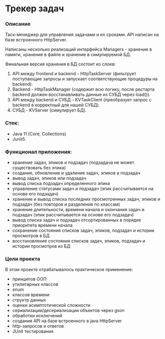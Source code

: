 Трекер задач
============
### Описание
Таск-менеджер для управления задачами и их сроками. API написан на базе встроенного HttpServer.

Написаны несколько реализаций интерфейса Managers - хранение в памяти, хранение в файле и хранение в симулируемой БД.

Финальная версия хранения в БД состоит из слоев: 
1. API между frontend и backend - HttpTaskServer (фильтрует поступающие запросы и запускает соответствующие процедуры на backend). 
2. Backend - HttpTaskManager (содержит всю логику, после рестарта backend должен восстанавливать данные из СУБД через load()). 
3. API между backend и СУБД - KVTaskClient (преобразует запрос с backend в корректный для нашей СУБД). 
4. СУБД - KVServer (симулирует БД).

### Стек:
- Java 11 (Core, Collections)
- Junit5

### Функционал приложения:
* хранение задач, эпиков и подзадач (подзадача не может существовать без эпика)
* создание, обновление и удаление задач, эпиков и подзадач
* вывод задач, эпиков или подзадач
* вывод списка подзадач определенного эпика
* управление статусами задач и подзадач (эпик рассчитывается на основе его подзадач)
* хранение и вывод списка последних просмотренных задач, эпиков и подзадач (без повторов и разделения по классам)
* хранение длительности, времени начала и окончания задач и подзадач (эпик рассчитывается на основе его подзадач)
* вывод списка задач и подзадач отсортированных в порядке приоритета времени начала
* сохранение состояния списков задач, эпиков, подзадач и истории просмотров в БД
* восстановление состояния списков задач, эпиков, подзадач и истории просмотров из БД

### Цели проекта

В этом проекте отрабатывалось практическое применение:
* принципов ООП
* утилитарных классов
* enum
* классов времени
* структр данных
* оценки асимптотической сложности
* сериализации/десериализации объектов через gson
* обработки исключений
* создания API на базе встроенного в java HttpServer
* http-запросов и ответов
* JUnit тестирования
